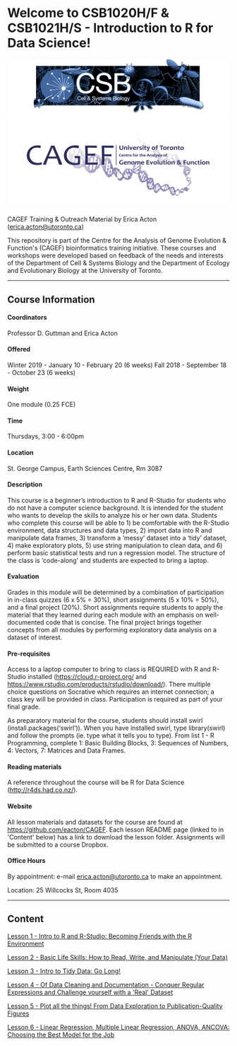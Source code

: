 
# Welcome to CSB1020H/F & CSB1021H/S - Introduction to R for Data Science!

![](CSB_banner.png)
![](CAGEF_new.png)

CAGEF Training & Outreach Material by Erica Acton (erica.acton@utoronto.ca)


This repository is part of the Centre for the Analysis of Genome Evolution & Function's (CAGEF) bioinformatics training initiative. These courses and workshops were developed based on feedback of the needs and interests of the Department of Cell & Systems Biology and the Department of Ecology and Evolutionary Biology at the University of Toronto.    

***

## Course Information


#### Coordinators

Professor D. Guttman and Erica Acton

#### Offered

Winter 2019 - January 10 - February 20 (6 weeks)
Fall 2018 - September 18 - October 23 (6 weeks)

#### Weight

One module (0.25 FCE)

#### Time

Thursdays, 3:00 - 6:00pm

#### Location

St. George Campus, Earth Sciences Centre, Rm 3087

#### Description

This course is a beginner’s introduction to R and R-Studio for students who do not have a computer science background. It is intended for the student who wants to develop the skills to analyze his or her own data. Students who complete this course will be able to 1) be comfortable with the R-Studio environment, data structures and data types, 2) import data into R and manipulate data frames, 3) transform a ‘messy’ dataset into a ‘tidy’ dataset, 4) make exploratory plots, 5) use string manipulation to clean data, and 6) perform basic statistical tests and run a regression model. The structure of the class is ‘code-along’ and students are expected to bring a laptop. 

#### Evaluation

Grades in this module will be determined by a combination of participation in in-class quizzes (6 x 5% = 30%), short assignments (5 x 10% = 50%), and a final project (20%). Short assignments require students to apply the material that they learned during each module with an emphasis on well-documented code that is concise. The final project brings together concepts from all modules by performing exploratory data analysis on a dataset of interest.


#### Pre-requisites

Access to a laptop computer to bring to class is REQUIRED with R and R-Studio installed (https://cloud.r-project.org/ and https://www.rstudio.com/products/rstudio/download/). There multiple choice questions on Socrative which requires an internet connection; a class key will be provided in class. Participation is required as part of your final grade. 

As preparatory material for the course, students should install swirl (install.packages(‘swirl’)). When you have installed swirl, type library(swirl) and follow the prompts (ie. type what it tells you to type). From list 1 - R Programming, complete 1: Basic Building Blocks, 3: Sequences of Numbers, 4: Vectors, 7: Matrices and Data Frames.

#### Reading materials

A reference throughout the course will be R for Data Science (http://r4ds.had.co.nz/).

#### Website

All lesson materials and datasets for the course are found at https://github.com/eacton/CAGEF. Each lesson README page (linked to in 'Content' below) has a link to download the lesson folder. Assignments will be submitted to a course Dropbox.

#### Office Hours

By appointment: e-mail erica.acton@utoronto.ca to make an appointment. 

Location: 25 Willcocks St, Room 4035

***

## Content

[Lesson 1 - Intro to R and R-Studio: Becoming Friends with the R Environment](https://github.com/eacton/CAGEF/tree/master/Lesson_1)

[Lesson 2 - Basic Life Skills: How to Read, Write, and Manipulate (Your Data)](https://github.com/eacton/CAGEF/tree/master/Lesson_2)

[Lesson 3 - Intro to Tidy Data: Go Long!](https://github.com/eacton/CAGEF/tree/master/Lesson_3)

[Lesson 4 - Of Data Cleaning and Documentation - Conquer Regular Expressions and Challenge yourself with a 'Real' Dataset](https://github.com/eacton/CAGEF/tree/master/Lesson_4)

[Lesson 5 - Plot all the things! From Data Exploration to Publication-Quality Figures](https://github.com/eacton/CAGEF/tree/master/Lesson_5)

[Lesson 6 - Linear Regression, Multiple Linear Regression, ANOVA, ANCOVA: Choosing the Best Model for the Job](https://github.com/eacton/CAGEF/tree/master/Lesson_6)
